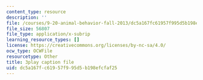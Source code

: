 ```yaml
---
content_type: resource
description: ''
file: /courses/9-20-animal-behavior-fall-2013/dc5a167fc61957f995d5b198efcfaf25_472246.vtt
file_size: 56807
file_type: application/x-subrip
learning_resource_types: []
license: https://creativecommons.org/licenses/by-nc-sa/4.0/
ocw_type: OCWFile
resourcetype: Other
title: 3play caption file
uid: dc5a167f-c619-57f9-95d5-b198efcfaf25
---
```


